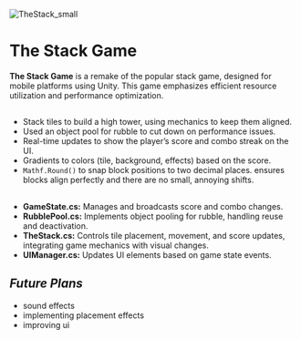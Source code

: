 ![TheStack_small](https://github.com/user-attachments/assets/4fa72f89-d02a-4971-97eb-fbb7f3ca3175)

# **The Stack Game**

**The Stack Game** is a remake of the popular stack game, designed for mobile platforms using Unity. This game emphasizes efficient resource utilization and performance optimization.

##

- Stack tiles to build a high tower, using mechanics to keep them aligned.
- Used an object pool for rubble to cut down on performance issues.
- Real-time updates to show the player’s score and combo streak on the UI.
- Gradients to colors (tile, background, effects) based on the score.
- `Mathf.Round()` to snap block positions to two decimal places. ensures blocks align perfectly and there are no small, annoying shifts.

##
- **GameState.cs:** Manages and broadcasts score and combo changes.
- **RubblePool.cs:** Implements object pooling for rubble, handling reuse and deactivation.
- **TheStack.cs:** Controls tile placement, movement, and score updates, integrating game mechanics with visual changes.
- **UIManager.cs:** Updates UI elements based on game state events.
  
## *Future Plans*
- sound effects
- implementing placement effects
- improving ui
